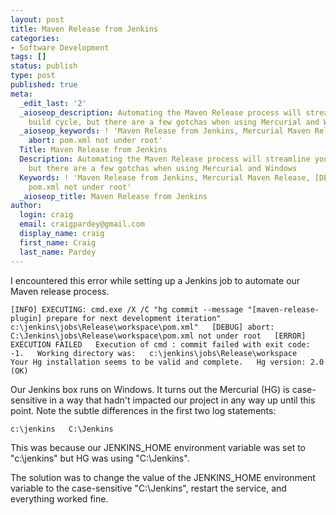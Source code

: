 ```yaml
---
layout: post
title: Maven Release from Jenkins
categories:
- Software Development
tags: []
status: publish
type: post
published: true
meta:
  _edit_last: '2'
  _aioseop_description: Automating the Maven Release process will streamline your
    build cycle, but there are a few gotchas when using Mercurial and Windows
  _aioseop_keywords: ! 'Maven Release from Jenkins, Mercurial Maven Release, [DEBUG]
    abort: pom.xml not under root'
  Title: Maven Release from Jenkins
  Description: Automating the Maven Release process will streamline your build cycle,
    but there are a few gotchas when using Mercurial and Windows
  Keywords: ! 'Maven Release from Jenkins, Mercurial Maven Release, [DEBUG] abort:
    pom.xml not under root'
  _aioseop_title: Maven Release from Jenkins
author:
  login: craig
  email: craigpardey@gmail.com
  display_name: craig
  first_name: Craig
  last_name: Pardey
---
```


I encountered this error while setting up a Jenkins job to automate our Maven
release process.

`[INFO] EXECUTING: cmd.exe /X /C "hg commit --message "[maven-release-plugin]
prepare for next development iteration"
c:\jenkins\jobs\Release\workspace\pom.xml"  
[DEBUG] abort: C:\Jenkins\jobs\Release\workspace\pom.xml not under root  
[ERROR]  
EXECUTION FAILED  
Execution of cmd : commit failed with exit code: -1.  
Working directory was:  
c:\jenkins\jobs\Release\workspace  
Your Hg installation seems to be valid and complete.  
Hg version: 2.0 (OK)  
`

Our Jenkins box runs on Windows. It turns out the Mercurial (HG) is case-
sensitive in a way that hadn't impacted our project in any way up until this
point. Note the subtle differences in the first two log statements:

`c:\jenkins  
C:\Jenkins  
`

This was because our JENKINS_HOME environment variable was set to "c:\jenkins"
but HG was using "C:\Jenkins".

The solution was to change the value of the JENKINS_HOME environment variable
to the case-sensitive "C:\Jenkins", restart the service, and everything worked
fine.

